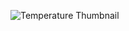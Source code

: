 ![Temperature Thumbnail](https://upload.wikimedia.org/wikipedia/commons/2/23/Thermally_Agitated_Molecule.gif)